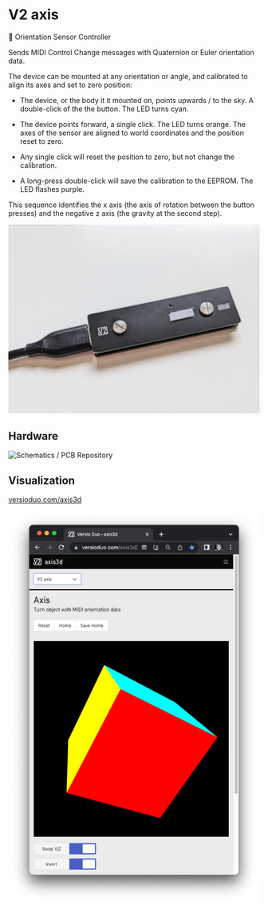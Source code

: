 # V2 axis

🧭 Orientation Sensor Controller

Sends MIDI Control Change messages with Quaternion or Euler orientation data.

The device can be mounted at any orientation or angle, and calibrated to align its axes
and set to zero position:

-   The device, or the body it it mounted on, points upwards / to the sky. A double-click
    of the the button. The LED turns cyan.

-   The device points forward, a single click. The LED turns orange. The axes of the sensor
    are aligned to world coordinates and the position reset to zero.

-   Any single click will reset the position to zero, but not change the calibration.

-   A long-press double-click will save the calibration to the EEPROM. The LED flashes purple.

This sequence identifies the x axis (the axis of rotation between the button presses)
and the negative z axis (the gravity at the second step).

![axis hardware](images/front.jpg?raw=true)

## Hardware

![Schematics / PCB Repository](https://github.com/versioduo/axis-hardware)

## Visualization

[versioduo.com/axis3d](https://versioduo.com/axis3d/)

![Screenshot](images/axis3d.png?raw=true)
